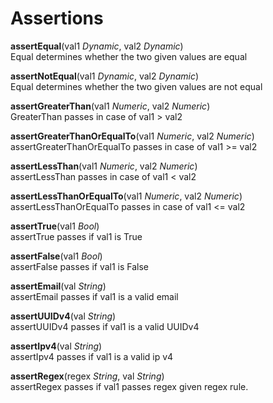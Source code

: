 # Assertions

**assertEqual**(val1 *Dynamic*, val2 *Dynamic*)  
Equal determines whether the two given values are equal

**assertNotEqual**(val1 *Dynamic*, val2 *Dynamic*)  
Equal determines whether the two given values are not equal

**assertGreaterThan**(val1 *Numeric*, val2 *Numeric*)  
GreaterThan passes in case of  val1 > val2

**assertGreaterThanOrEqualTo**(val1 *Numeric*, val2 *Numeric*)  
assertGreaterThanOrEqualTo passes in case of  val1 >= val2

**assertLessThan**(val1 *Numeric*, val2 *Numeric*)  
assertLessThan passes in case of  val1 < val2

**assertLessThanOrEqualTo**(val1 *Numeric*, val2 *Numeric*)  
assertLessThanOrEqualTo passes in case of  val1 <= val2

**assertTrue**(val1 *Bool*)  
assertTrue passes if val1 is True

**assertFalse**(val1 *Bool*)  
assertFalse passes if val1 is False

**assertEmail**(val *String*)  
assertEmail passes if val1 is a valid email

**assertUUIDv4**(val *String*)  
assertUUIDv4 passes if val1 is a valid UUIDv4

**assertIpv4**(val *String*)  
assertIpv4 passes if val1 is a valid ip v4

**assertRegex**(regex *String*, val *String*)  
assertRegex passes if val1 passes regex given regex rule. 
